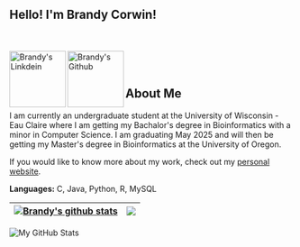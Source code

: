 ## Hello! I'm Brandy Corwin!

<br><br>
<a href="https://www.linkedin.com/in/brandy-corwin-2340b1269/">
  <img align="left" alt="Brandy's Linkdein" width="100px" src="https://img.shields.io/badge/Linkedin-0A66C2?style=for-the-badge&logo=Linkedin&logoColor=white" />
</a>
<a href="https://github.com/Brandy-Corwin">
  <img align="left" alt="Brandy's Github" width="100px" src="https://img.shields.io/badge/Github-181717?style=for-the-badge&logo=Github&logoColor=white" />
</a>
<br><br>

## About Me

I am currently an undergraduate student at the University of Wisconsin - Eau Claire where I am getting my Bachalor's degree in Bioinformatics with a minor in Computer Science. I am graduating May 2025 and will then be getting my Master's degree in Bioinformatics at the University of Oregon.

If you would like to know more about my work, check out my [personal website](https://brandy-corwin.github.io/).

**Languages:** C, Java, Python, R, MySQL

| <a href="https://github.com/Brandy-Corwin/github-readme-stats"><img align="center" src="https://github-readme-stats.vercel.app/api?username=Brandy-Corwin&show_icons=true&include_all_commits=true&theme=nord_dark&hide_border=true" alt="Brandy's github stats" /></a> | <a href="https://github.com/Brandy-Corwin/github-readme-stats"><img align="center" src="https://github-readme-stats.vercel.app/api/top-langs/?username=Brandy-Corwin&layout=compact&theme=nord_dark&hide_border=true" /></a> |
| ------------- | ------------- |

<picture>
  <source media="(prefers-color-scheme: dark)" srcset="https://github-profile-summary-cards.vercel.app/api/cards/profile-details?username=Brandy-Corwin&theme=nord_dark">
  <source media="(prefers-color-scheme: light)"srcset="https://github-profile-summary-cards.vercel.app/api/cards/profile-details?username=Brandy-Corwin&theme=nord_bright">
  <img alt="My GitHub Stats" src="https://github-profile-summary-cards.vercel.app/api/cards/profile-details?username=Brandy-Corwin&theme=nord_dark">
</picture>
